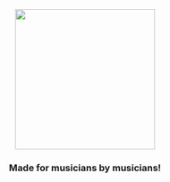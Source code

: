 <div align="center"> 
  <img width="250" src="https://github.com/cateldev/magic-sound/blob/main/magic-sound/images/magic-sound-logo.png">
  <h3> Made for musicians by musicians! </h3>
</div>

